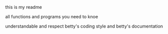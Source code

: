 this is my readme 

all functions and programs you need to knoe
 
 understandable and respect betty's coding style and betty's documentation